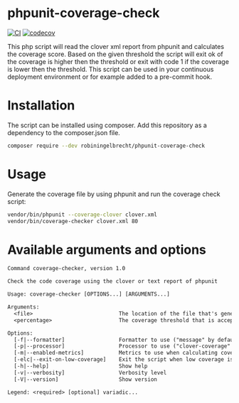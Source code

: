 # phpunit-coverage-check
[![CI](https://github.com/robiningelbrecht/phpunit-coverage-check/actions/workflows/main.yml/badge.svg?branch=master)](https://github.com/robiningelbrecht/phpunit-coverage-check/actions/workflows/main.yml)
[![codecov](https://codecov.io/gh/robiningelbrecht/phpunit-coverage-check/branch/master/graph/badge.svg?token=W8QR00MSP7)](https://codecov.io/gh/robiningelbrecht/phpunit-coverage-check)

This php script will read the clover xml report from phpunit and calculates the coverage score. Based on the given threshold the script will exit ok of the coverage is higher then the threshold or exit with code 1 if the coverage is lower then the threshold.
This script can be used in your continuous deployment environment or for example added to a pre-commit hook.

# Installation
The script can be installed using composer. Add this repository as a dependency to the composer.json file.

```bash
composer require --dev robiningelbrecht/phpunit-coverage-check
```
# Usage

Generate the coverage file by using phpunit and run the coverage check script:

```bash
vendor/bin/phpunit --coverage-clover clover.xml
vendor/bin/coverage-checker clover.xml 80
```
# Available arguments and options

```diff
Command coverage-checker, version 1.0

Check the code coverage using the clover or text report of phpunit

Usage: coverage-checker [OPTIONS...] [ARGUMENTS...]

Arguments:
  <file>                           The location of the file that's generated by phpunit
  <percentage>                     The coverage threshold that is acceptable. Min = 1, Max = 100

Options:
  [-f|--formatter]                 Formatter to use ("message" by default)
  [-p|--processor]                 Processor to use ("clover-coverage" by default)  
  [-m|--enabled-metrics]           Metrics to use when calculating coverage. Defaults to all
  [-elc|--exit-on-low-coverage]    Exit the script when low coverage is detected. Defaults to "false"
  [-h|--help]                      Show help
  [-v|--verbosity]                 Verbosity level
  [-V|--version]                   Show version

Legend: <required> [optional] variadic...
```
